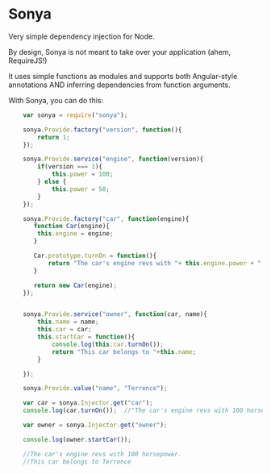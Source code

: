 Sonya
=======================

Very simple dependency injection for Node.

By design, Sonya is not meant to take over your application (ahem, RequireJS!)

It uses simple functions as modules and supports both Angular-style annotations AND inferring dependencies from function arguments.

With Sonya, you can do this:

```javascript
    var sonya = require("sonya");

    sonya.Provide.factory("version", function(){
        return 1;
    });

    sonya.Provide.service("engine", function(version){
        if(version === 1){
            this.power = 100;
        } else {
            this.power = 50;
        }
    });

    sonya.Provide.factory("car", function(engine){
       function Car(engine){
        this.engine = engine;
       }

       Car.prototype.turnOn = function(){
           return "The car's engine revs with "+ this.engine.power + " horsepower!";
       }

       return new Car(engine);
    });


    sonya.Provide.service("owner", function(car, name){
        this.name = name;
        this.car = car;
        this.startCar = function(){
            console.log(this.car.turnOn());
            return "This car belongs to "+this.name;
        }

    });

    sonya.Provide.value("name", "Terrence");

    var car = sonya.Injector.get("car");
    console.log(car.turnOn());  //"The car's engine revs with 100 horsepower!"

    var owner = sonya.Injector.get("owner");

    console.log(owner.startCar());

    //The car's engine revs with 100 horsepower.
    //This car belongs to Terrence
```
